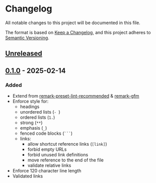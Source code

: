# Changelog

All notable changes to this project will be documented in this file.

The format is based on [Keep a Changelog](https://keepachangelog.com/en/1.1.0/),
and this project adheres to [Semantic Versioning](https://semver.org/spec/v2.0.0.html).

## [Unreleased]


## [0.1.0] - 2025-02-14

### Added

- Extend from [remark-preset-lint-recommended](https://www.npmjs.com/package/remark-preset-lint-recommended)
  & [remark-gfm](https://www.npmjs.com/package/remark-gfm)
- Enforce style for:
  - headings
  - unordered lists (`- `)
  - ordered lists (`1.`)
  - strong (`**`)
  - emphasis (`_`)
  - fenced code blocks (` ``` `)
  - links:
    - allow shortcut reference links (`[link]`)
    - forbid empty URLs
    - forbid unused link definitions
    - move reference to the end of the file
    - validate relative links
- Enforce 120 character line length
- Validated links

[unreleased]: https://github.com/nstCactus/commitlint-config/compare/v0.1.0...HEAD
[0.1.0]: https://github.com/nstCactus/commitlint-config/releases/tag/v0.1.0
